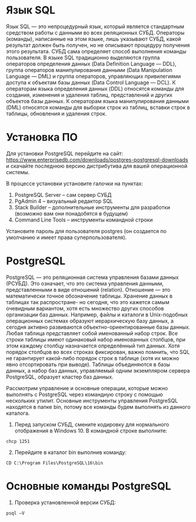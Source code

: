 # Язык SQL 

Язык SQL — это непроцедурный язык, который является стандартным средством работы с данными во всех реляционных СУБД. Операторы (команды), написанные на этом языке, лишь указывают СУБД, какой результат должен быть получен, но не описывают процедуру получения этого результата. СУБД сама определяет способ выполнения команды пользователя. В языке SQL традиционно выделяются группа операторов определения данных (Data Definition Language — DDL), группа операторов манипулирования данными (Data Manipulation Language — DML) и группа операторов, управляющих привилегиями доступа к объектам базы данных (Data Control Language — DCL).
К операторам языка определения данных (DDL) относятся команды для создания, изменения и удаления таблиц, представлений и других объектов базы данных. 
К операторам языка манипулирования данными (DML) относятся команды для выборки строк из таблиц, вставки строк в таблицы, обновления и удаления строк. 

# Установка ПО

Для установки PostgreSQL перейдите на сайт: https://www.enterprisedb.com/downloads/postgres-postgresql-downloads и скачайте последнюю версию дистрибутива для вашей операционной системы.

В процессе установки установите галочки на пунктах:

1. PostgreSQL Server – сам сервер СУБД
2. PgAdmin 4 – визуальный редактор SQL
3. Stack Builder – дополнительные инструменты для разработки (возможно вам они понадобятся в будущем)
4. Command Line Tools – инструменты командной строки

Установите пароль для пользователя postgres (он создается по умолчанию и имеет права суперпользователя).


# PostgreSQL

PostgreSQL — это реляционная система управления базами данных (РСУБД). 
Это означает, что это система управления данными, представленными в виде отношений (relation). Отношение — это математически точное обозначение таблицы. Хранение данных в таблицах так распростране- но сегодня, что это кажется самым очевидным вариантом, хотя есть множество других способов организации баз данных. 
Например, файлы и каталоги в Unix-подобных операционных системах образуют иерархическую базу данных, а сегодня активно развиваются объектно-ориентированные базы данных.
Любая таблица представляет собой именованный набор строк. Все строки таблицы имеют одинаковый набор именованных столбцов, при этом каждому столбцу назначается определённый тип данных. Хотя порядок столбцов во всех строках фиксирован, важно помнить, что SQL не гарантирует какой-либо порядок строк в таблице (хотя их можно явно отсортировать при выводе).
Таблицы объединяются в базы данных, а набор баз данных, управляемый одним экземпляром сервера PostgreSQL, образует кластер баз данных.

Рассмотрим управление и основные операции, которые можно выполнять с PostgreSQL через командную строку с помощью нескольких утилит. 
Основные инструменты управления PostgreSQL находятся в папке bin, потому все команды будем выполнять из данного каталога.

1. Перед запуском СУБД, смените кодировку для нормального отображения в Windows 10. В командной строке выполните: 
```
chcp 1251
```

2. Перейдите в каталог bin выполнив команду: 
```
CD C:\Program Files\PostgreSQL\16\bin

```

# Основные команды PostgreSQL

1. Проверка установленной версии СУБД: 
```
psql –V
```

